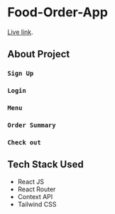 # Food-Order-App

[Live link](https://food-order-shyam.netlify.app/).

## About Project

### `Sign Up`
### `Login`
### `Menu`
### `Order Summary`
### `Check out`

## Tech Stack Used
- React JS
- React Router
- Context API
- Tailwind CSS
